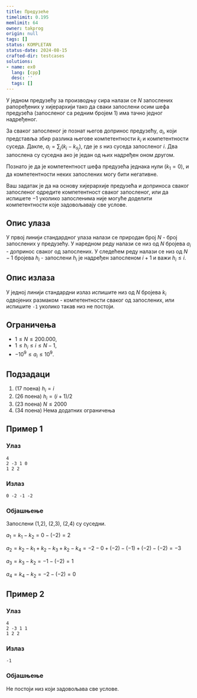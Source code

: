 ```yaml
---
title: Предузеће
timelimit: 0.195
memlimit: 64
owner: takprog
origin: null
tags: []
status: KOMPLETAN
status-date: 2024-08-15
crafted-dir: testcases
solutions:
- name: ex0
  lang: [cpp]
  desc: ''
  tags: []
---
```


У једном предузећу за производњу сира налази се $N$ запослених рапоређених у хијерархији тако да сваки запослени осим шефа предузећа (запосленог са редним бројем 1) има тачно једног надређеног.

За сваког запосленог је познат његов допринос предузећу, $a_{i}$, који представља збир разлика његове компетентности $k_{i}$ и компетентности суседа. Дакле, $a_{i}=\sum_{j}(k_{i}-k_{s_{j}})$, где је $s$ низ суседа запосленог $i$. Два запослена су суседна ако је један од њих надређен оном другом.

Познато је да је компетентност шефа предузећа једнака нули ($k_{1}=0$), и да компетентности неких запослених могу бити негативне.

Ваш задатак је да на основу хијерархије предузећа и доприноса сваког запосленог одредите компетентност сваког запосленог, или да испишете $-1$ уколико запосленима није могуће доделити компетентности које задовољавају све услове.

## Опис улаза

У првој линији стандардног улаза налази се природан број $N$ - број запослених у предузећу. У наредном реду налази се низ од $N$ бројева $a_{i}$ - допринос сваког од запослених. У следећем реду налази се низ од $N-1$ бројева $h_{i}$ - запослени $h_{i}$ је надређен запосленом $i+1$ и важи $h_{i}\leq i$.

## Опис излаза

У једној линији стандардни излаз испишите низ од $N$ бројева $k_{i}$ одвојених размаком - компетентности сваког од запослених, или испишите `-1` уколико такав низ не постоји.

## Ограничења

-   $1 \leq N\leq 200.000$,
-   $1 \leq h_{i}\leq i\leq N-1$,
-   $-10^{9} \leq a_{i} \leq 10^{9}$.

## Подзадаци

1. (17 поена)  $h_{i}=i$
2. (26 поена)  $h_{i}=(i+1)/2$
3. (23 поена)  $N\leq 2000$
4. (34 поена)  Нема додатних ограничења

## Пример 1

### Улаз

```
4
2 -3 1 0
1 2 2
```

### Излаз

```
0 -2 -1 -2
```

### Објашњење

Запослени (1,2), (2,3), (2,4) су суседни.

$a_{1}=k_{1}-k_{2}=0-(-2)=2$

$a_{2}=k_{2}-k_{1}+k_{2}-k_{3}+k_{2}-k_{4}=-2-0+(-2)-(-1)+(-2)-(-2)=-3$

$a_{3}=k_{3}-k_{2}=-1-(-2)=1$

$a_{4}=k_{4}-k_{2}=-2-(-2)=0$

## Пример 2

### Улаз

```
4
2 -3 1 1
1 2 2
```

### Излаз

```
-1
```

### Објашњење

Не постоји низ који задовољава све услове.


